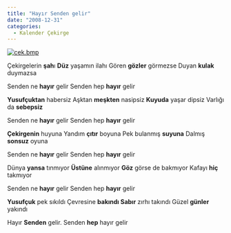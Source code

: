 ```yaml
---
title: "Hayır Senden gelir"
date: "2008-12-31"
categories: 
  - Kalender Çekirge
---
```


[![cek.bmp](/uploads/2008/12/cek.bmp)](/uploads/2008/12/cek.bmp "cek.bmp")

Çekirgelerin **şah**ı **Düz** yaşamın ilahı Gören **gözler** görmezse Duyan **kulak** duymazsa

Senden ne **hayır** gelir Senden hep **hayır** gelir

**Yusufçuktan** habersiz Aşktan **meşkten** nasipsiz **Kuyuda** yaşar dipsiz Varlığı da **sebepsiz**

Senden ne **hayır** gelir Senden hep **hayır** gelir 

**Çekirgenin** huyuna Yandım **çıtır** boyuna Pek bulanmış **suyuna** Dalmış **sonsuz** oyuna

Senden ne **hayır** gelir Senden hep **hayır** gelir

Dünya **yansa** tınmıyor **Üstüne** alınmıyor **Göz** görse de bakmıyor Kafayı **hiç** takmıyor

Senden ne **hayır** gelir Senden hep **hayır** gelir 

**Yusufçuk** pek sıkıldı Çevresine **bakındı Sabır** zırhı takındı Güzel **günler** yakındı

Hayır **Senden** gelir. Senden **hep** hayır gelir
